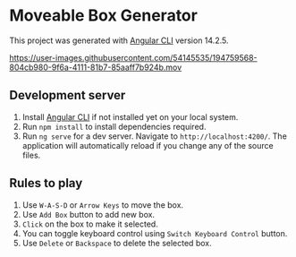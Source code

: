 # Moveable Box Generator

This project was generated with [Angular CLI](https://github.com/angular/angular-cli) version 14.2.5.

https://user-images.githubusercontent.com/54145535/194759568-804cb980-9f6a-4111-81b7-85aaff7b924b.mov

## Development server

1. Install [Angular CLI](https://github.com/angular/angular-cli) if not installed yet on your local system.
2. Run `npm install` to install dependencies required.
3. Run `ng serve` for a dev server. Navigate to `http://localhost:4200/`. The application will automatically reload if you change any of the source files.

## Rules to play

1. Use `W-A-S-D` or `Arrow Keys` to move the box.
2. Use `Add Box` button to add new box.
3. `Click` on the box to make it selected.
4. You can toggle keyboard control using `Switch Keyboard Control` button.
5. Use `Delete` or `Backspace` to delete the selected box.
